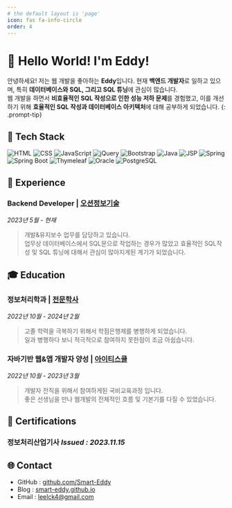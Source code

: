 ```yaml
---
# the default layout is 'page'
icon: fas fa-info-circle
order: 4
---
```

<!-- 프로필 헤더 -->
# 👋 Hello World! I'm Eddy!  
>
안녕하세요! 저는 웹 개발을 좋아하는 **Eddy**입니다.
현재 **백엔드 개발자**로 일하고 있으며, 특히 **데이터베이스와 SQL, 그리고 SQL 튜닝**에 관심이 많습니다.<br>
웹 개발을 하면서 **비효율적인 SQL 작성으로 인한 성능 저하 문제**를 경험했고, 이를 개선하기 위해 **효율적인 SQL 작성과 데이터베이스 아키텍처**에 대해 공부하게 되었습니다.
{: .prompt-tip}

## 🚀 Tech Stack  
![HTML](https://img.shields.io/badge/HTML-%23E34F26.svg?style=flat&logo=html5&logoColor=white) ![CSS](https://img.shields.io/badge/CSS-%231572B6.svg?style=flat&logo=css3&logoColor=white) ![JavaScript](https://img.shields.io/badge/JavaScript-%23F7DF1E.svg?style=flat&logo=javascript&logoColor=black) ![jQuery](https://img.shields.io/badge/jQuery-%230769AD.svg?style=flat&logo=jquery&logoColor=white) ![Bootstrap](https://img.shields.io/badge/Bootstrap-%23563D7C?style=flat-square&logo=bootstrap&logoColor=white)
![Java](https://img.shields.io/badge/Java-%23ED8B00.svg?style=flat&logo=openjdk&logoColor=white) ![JSP](https://img.shields.io/badge/JSP-%23FF5733?style=flat-square&logo=java&logoColor=white) ![Spring](https://img.shields.io/badge/Spring-%236DB33F.svg?style=flat&logo=spring&logoColor=white) ![Spring Boot](https://img.shields.io/badge/Spring%20Boot-%236DB33F.svg?style=flat&logo=springboot&logoColor=white) ![Thymeleaf](https://img.shields.io/badge/Thymeleaf-%230A7F35?style=flat-square&logo=thymeleaf&logoColor=white)
![Oracle](https://img.shields.io/badge/Oracle-%23F00000.svg?style=flat&logo=oracle&logoColor=white) ![PostgreSQL](https://img.shields.io/badge/PostgreSQL-%23336791.svg?style=flat&logo=postgresql&logoColor=white)

## 💼 Experience
### Backend Developer | [오션정보기술](https://www.ocean-it.co.kr/)
*2023년 5월 - 현재*
> 개발&유지보수 업무를 담당하고 있습니다.<br>
> 업무상 데이터베이스에서 SQL문으로 작업하는 경우가 많았고 효율적인 SQL작성 및 SQL 튜닝에 대해서 관심이 많아지게된 계기가 되었습니다.

## 🎓 Education
### 정보처리학과 | [전문학사](#)
*2022년 10월 - 2024년 2월*
> 고졸 학력을 극복하기 위해서 학점은행제를 병행하게 되었습니다.<br>
> 일과 병행하다 보니 적극적으로 참여하지 못한점이 조금 아쉽습니다.

### 자바기반 웹&앱 개발자 양성 | [아이티스쿨](https://www.itschool.or.kr/)
*2022년 10월 - 2023년 3월*
> 개발자 전직을 위해서 참여하게된 국비교육과정 입니다.<br>
> 좋은 선생님을 만나 웹개발의 전체적인 흐름 및 기본기를 다질 수 있었습니다.

## 🏅 Certifications
### 정보처리산업기사 *Issued : 2023.11.15*
<!-- - **Details**: ...-->

## 🌐 Contact  
- GitHub : [github.com/Smart-Eddy](https://github.com/Smart-Eddy)
- Blog : [smart-eddy.github.io](https://smart-eddy.github.io/)  
- Email : leelck4@gmail.com  



